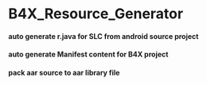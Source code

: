 # B4X_Resource_Generator

#### auto generate r.java for SLC from android source project
#### auto generate Manifest content for B4X project
#### pack aar source to aar library file


